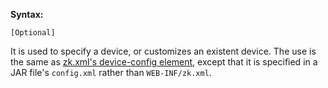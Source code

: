 **Syntax:**

<device-config>  
</device-config>

`[Optional]`

It is used to specify a device, or customizes an existent device. The
use is the same as [zk.xml's device-config element]({{site.baseUrl}}/zk_config_ref/The_device-config_Element),
except that it is specified in a JAR file's `config.xml` rather than
`WEB-INF/zk.xml`.


